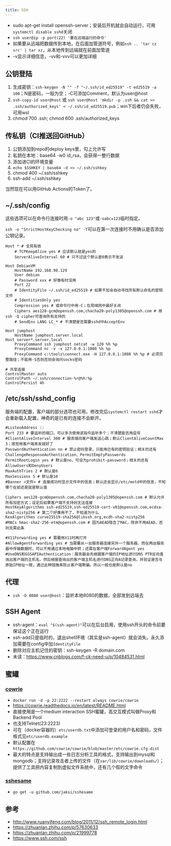 ```yaml
---
title: SSH
---
```


* sudo apt-get install openssh-server；安装后开机就会自动运行，可用`systemctl disable sshd`关闭
* `ssh user@ip -p port(22) '要在远端运行的命令'`
* 如果要从远端把数据传到本地，在后面加管道符号，例如`ssh .. 'tar cz src' | tar xz`，从本地传到远端就在前面加管道
* -v显示详细信息，-vv和-vvv可以更加详细

## 公钥登陆

1. 生成密钥：`ssh-keygen -N "" -f "~/.ssh/id_ed25519" -t ed25519 -a 100`；N是密码，一般为空；-C可添加Comment，默认为user@host
2. `ssh-copy-id user@host` 或 `ssh user@host 'mkdir -p .ssh && cat >> .ssh/authorized_keys' < ~/.ssh/id_ed25519.pub`；win下后者仍会失败，可用wsl
3. chmod 700 .ssh; chmod 600 .ssh/authorized_keys

## 传私钥（CI推送回GitHub）

1. 公钥添加到repo的deploy keys里，勾上允许写
2. 私钥在本地：base64 -w0 id_rsa，会获得一整行数据
3. 添加进CI的环境变量
4. `echo $SSHKEY | base64 -d >> ~/.ssh/sshkey`
5. chmod 400 ~/.ssh/sshkey
6. ssh-add ~/.ssh/sshkey

当然现在可以用GitHub Actions的Token了。

## ~/.ssh/config

这些选项可以在命令行连接时用`-o "abc 123"`或`-oabc=123`临时指定。

`ssh -o "StrictHostKeyChecking no" -T`可以在第一次连接时不用确认是否添加公钥记录。

```
Host * # 全局有效
    # TCPKeepAlive yes # 应该默认就是yes的
    ServerAliveInterval 60 # 只不过这个默认是0表示不发送

Host DebianVM
    HostName 192.168.98.129
    User debian
    # Password xxx # 好像有时没用
    Port 22
    # IdentityFile ~/.ssh/id_ed25519 # 如果不加会自动寻找所有默认命名的密钥文件
    # IdentitiesOnly yes
    Compression yes # 或命令行中用-C；在局域网中最好关闭
    Ciphers aes128-gcm@openssh.com,chacha20-poly1305@openssh.com # 用ssh -Q cipher可查询所有支持的
    # SendEnv LANG LC_* # 不清楚是否需要sshd中AcceptEnv

Host jumphost
    HostName jumphost.server.local
Host server*.server.local
    ProxyCommand ssh jumphost netcat -w 120 %h %p
    ProxyCommand nc -v -x 127.0.0.1:1080 %h %p
    ProxyCommand c:\tools\connect.exe -H 127.0.0.1:1080 %h %p # 必须完整路径；不能用-S否则否则会询问socks密码

# 共享连接
ControlMaster auto
ControlPath ~/.ssh/connection-%r@%h:%p
ControlPersist 4h
```

## /etc/ssh/sshd_config

服务端的配置，客户端的部分选项也可用。修改完后`systemctl restart sshd`才会重新载入配置，神奇的是已有的连接不会断开。

```
#ListenAddress ::
Port 233 # 要监听的端口，可以多次使用该指令监听多个；不清楚能否用逗号
#ClientAliveInterval 300 # 服务端向客户端发送心跳；默认ClientAliveCountMax 3；感觉用客户端来发就好了
PasswordAuthentication no # 禁止密码登录，只能用已有的密钥验证；相关的还有ChallengeResponseAuthentication、PermitEmptyPasswords
PermitRootLogin yes # 默认是no，可设为prohibit-password；相关的还有AllowUsers和DenyUsers
MaxAuthTries 2 # 默认是6
MaxSessions 5 # 默认是10
#Banner <文件> # 连接成功时显示文件中的信息；默认还会显示/etc/motd中的信息，不知哪个在前还是就是默认值

Ciphers aes128-gcm@openssh.com,chacha20-poly1305@openssh.com # 默认允许所有加密方式；设定后如果客户端不支持则无法连接
HostKeyAlgorithms ssh-ed25519,ssh-ed25519-cert-v01@openssh.com,ecdsa-sha2-nistp256 # 第二个好像用不了，不知道为什么
KexAlgorithms curve25519-sha256@libssh.org,ecdh-sha2-nistp256
#MACs hmac-sha2-256-etm@openssh.com # 因为AEAD隐含了MAC，除非不用AEAD，否则无需此条

#X11Forwarding yes # 需要用X11时再打开
#AllowAgentForwarding yes # 当需要从一台服务器连接另外一个服务器，而在两台服务器中传输数据时，可以不用通过本地电脑中转；还需在客户端ForwardAgent yes
#UseDNS和GSSAPIAuthentication：服务器会先根据客户端的IP地址进行DNS PTR反向查询出客户端的主机名，然后根据查询出的客户端主机名进行DNS正向A记录查询，并验证是否与原始IP地址一致，通过此种措施来防止客户端欺骗。所以一般也是默认是no
```

## 代理

* `ssh -D 8080 user@host`：监听本地8080的数据，全部发到远端去

## SSH Agent

* ssh-agent：`eval "$(ssh-agent)"`可以在后台启用，使用ssh开头的命令前要保证这个正在运行
* ssh-add只是临时的，退出shell环境（其实是ssh-agent）就会消失。永久添加需要在config中加`IdentityFile`
* 删除对应主机记住的密钥：ssh-keygen -R domain.com
* 未读：https://www.cnblogs.com/f-ck-need-u/p/10484531.html

## 蜜罐

### [cowrie](https://github.com/cowrie/cowrie)

* `docker run -d -p 22:2222 --restart always cowrie/cowrie`
* https://cowrie.readthedocs.io/en/latest/README.html
* 直接使用是一个medium interaction SSH蜜罐，高交互模式叫做Proxy和Backend Pool
* 也支持Telnet(23:2223)
* 可在（docker容器的）`etc/userdb.txt`中添加可登录的用户名和密码，文件格式见`etc/userdb.example`
* 默认配置在`https://github.com/cowrie/cowrie/blob/master/etc/cowrie.cfg.dist`
* 最大的特点是支持输出成一些日志分析工具的格式，支持输出到mysql和mongodb；支持记录攻击者上传的文件（在`var/lib/cowrie/downloads/`）；提供了工具把内容复制到虚拟文件系统中，还有几个假的文字命令

### [sshesame](https://github.com/jaksi/sshesame)

* `go get -u github.com/jaksi/sshesame`

## 参考

* http://www.ruanyifeng.com/blog/2011/12/ssh_remote_login.html
* https://zhuanlan.zhihu.com/p/57630633
* https://zhuanlan.zhihu.com/p/21999778
* https://www.ssh.com/ssh
